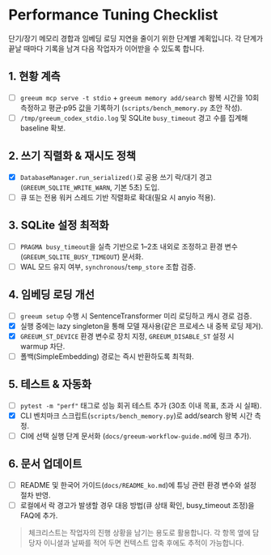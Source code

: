 # Performance Tuning Checklist

단기/장기 메모리 경합과 임베딩 로딩 지연을 줄이기 위한 단계별 계획입니다. 각 단계가 끝날 때마다 기록을 남겨 다음 작업자가 이어받을 수 있도록 합니다.

## 1. 현황 계측
- [ ] `greeum mcp serve -t stdio` + `greeum memory add/search` 왕복 시간을 10회 측정하고 평균·p95 값을 기록하기 (`scripts/bench_memory.py` 초안 작성).
- [ ] `/tmp/greeum_codex_stdio.log` 및 SQLite `busy_timeout` 경고 수를 집계해 baseline 확보.

## 2. 쓰기 직렬화 & 재시도 정책
- [x] `DatabaseManager.run_serialized()`로 공용 쓰기 락/대기 경고(`GREEUM_SQLITE_WRITE_WARN`, 기본 5초) 도입.
- [ ] 큐 또는 전용 워커 스레드 기반 직렬화로 확대(필요 시 anyio 적용).

## 3. SQLite 설정 최적화
- [ ] `PRAGMA busy_timeout`을 실측 기반으로 1–2초 내외로 조정하고 환경 변수(`GREEUM_SQLITE_BUSY_TIMEOUT`) 문서화.
- [ ] WAL 모드 유지 여부, `synchronous`/`temp_store` 조합 검증.

## 4. 임베딩 로딩 개선
- [ ] `greeum setup` 수행 시 SentenceTransformer 미리 로딩하고 캐시 경로 검증.
- [x] 실행 중에는 lazy singleton을 통해 모델 재사용(같은 프로세스 내 중복 로딩 제거).
- [x] `GREEUM_ST_DEVICE` 환경 변수로 장치 지정, `GREEUM_DISABLE_ST` 설정 시 warmup 차단.
- [ ] 폴백(SimpleEmbedding) 경로는 즉시 반환하도록 최적화.

## 5. 테스트 & 자동화
- [ ] `pytest -m "perf"` 태그로 성능 회귀 테스트 추가 (30초 이내 목표, 초과 시 실패).
- [x] CLI 벤치마크 스크립트(`scripts/bench_memory.py`)로 add/search 왕복 시간 측정.
- [ ] CI에 선택 실행 단계 문서화 (`docs/greeum-workflow-guide.md`에 링크 추가).

## 6. 문서 업데이트
- [ ] README 및 한국어 가이드(`docs/README_ko.md`)에 튜닝 관련 환경 변수와 설정 절차 반영.
- [ ] 로컬에서 락 경고가 발생할 경우 대응 방법(큐 상태 확인, busy_timeout 조정)을 FAQ에 추가.

> 체크리스트는 작업자의 진행 상황을 남기는 용도로 활용합니다. 각 항목 옆에 담당자 이니셜과 날짜를 적어 두면 컨텍스트 압축 후에도 추적이 가능합니다.
